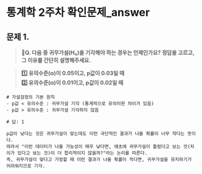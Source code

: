 # 통계학 2주차 확인문제_answer

## 문제 1. 

> **🧚Q. 다음 중 귀무가설(H₀)을 기각해야 하는 경우는 언제인가요? 정답을 고르고, 그 이유를 간단히 설명해주세요.**

> **1️⃣ 유의수준(α)이 0.05이고, p값이 0.03일 때   
2️⃣ 유의수준(α)이 0.01이고, p값이 0.02일 때**

```
# 가설검정의 기본 원칙
- p값 < 유의수준 : 귀무가설 기각 (통계적으로 유의미한 차이가 있음)
- p값 > 유의수준 : 귀무가설 기각하지 않음

# 답: 1

p값이 낮다는 것은 귀무가설이 맞는데도 이런 극단적인 결과가 나올 확률이 너무 작다는 뜻이다.
따라서 "이런 데이터가 나올 가능성이 매우 낮다면, 애초에 귀무가설이 틀렸다고 보는 것(차이가 있다고 보는 것)이 더 합리적이지 않을까?"라는 논리를 따른다.
즉, 귀무가설이 맞다고 가정할 때 이런 결과가 나올 확률이 작다면, 귀무가설을 유지하기가 어려워지므로 기각.
```
